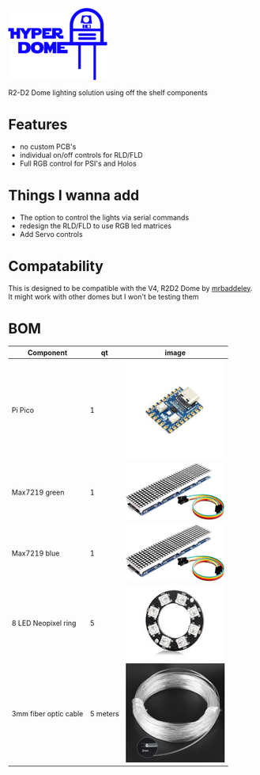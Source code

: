 <img src="https://raw.githubusercontent.com/gbit-is/hyperdome/refs/heads/main/misc/hyperdome_logo_export_blue.svg" alt="logo" width="200"/>

R2-D2 Dome lighting solution using off the shelf components

# Features
- no custom PCB's
- individual on/off controls for RLD/FLD
- Full RGB control for PSI's and Holos

# Things I wanna add
- The option to control the lights via serial commands
- redesign the RLD/FLD to use RGB led matrices 
- Add Servo controls
  
# Compatability
This is designed to be compatible with the V4, R2D2 Dome by [mrbaddeley](https://www.patreon.com/c/mrbaddeley). It might work with other domes but I won't be testing them

# BOM

| Component | qt | image | 
| --------- | -- | ----- | 
| Pi Pico   | 1  | <img src="https://raw.githubusercontent.com/gbit-is/hyperdome/refs/heads/main/misc/pi_pico.jpeg" alt="logo" width="200"/> |
| Max7219 green | 1 |<img src="https://raw.githubusercontent.com/gbit-is/hyperdome/refs/heads/main/misc/max7219.jpg" alt="max7219" width="200"/> |
| Max7219 blue | 1 | <img src="https://raw.githubusercontent.com/gbit-is/hyperdome/refs/heads/main/misc/max7219.jpg" alt="max7219" width="200"/>|
| 8 LED Neopixel ring | 5 | <img src="https://raw.githubusercontent.com/gbit-is/hyperdome/refs/heads/main/misc/neopixel_ring.jpeg" alt="neopixel_ring" width="200"/> |
| 3mm fiber optic cable | 5 meters | <img src="https://raw.githubusercontent.com/gbit-is/hyperdome/refs/heads/main/misc/fiber_cable.webp" alt="fiber_cable" width="200"/> |

